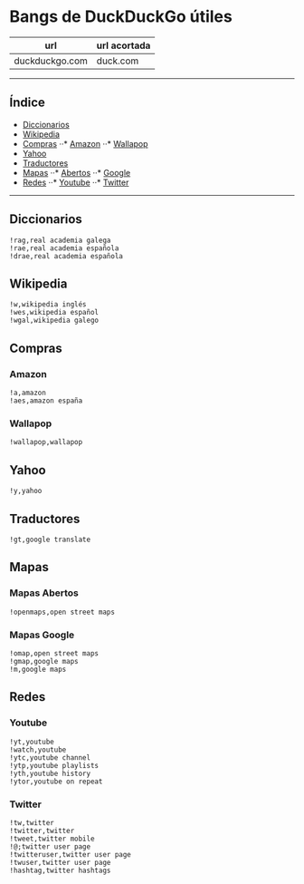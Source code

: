 # Bangs de DuckDuckGo útiles
| url 				| url acortada	|
| -------- 			| --------		|
| duckduckgo.com 	| duck.com		|

------

## Índice
* [Diccionarios](bangs.md#diccionarios)
* [Wikipedia](bangs.md#wikipedia)
* [Compras](bangs.md#compras)
··* [Amazon](bangs.md#amazon)
··* [Wallapop](bangs.md#wallapop)
* [Yahoo](bangs.md#yahoo)
* [Traductores](bangs.md#traductores)
* [Mapas](bangs.md#mapas)
··* [Abertos](bangs.md#mapas-abertos)
··* [Google](bangs.md#mapas-google)
* [Redes](bangs.md#redes)
··* [Youtube](bangs.md#youtube)
··* [Twitter](bangs.md#twitter)

------

## Diccionarios
	!rag,real academia galega
	!rae,real academia española
	!drae,real academia española

## Wikipedia
	!w,wikipedia inglés
	!wes,wikipedia español
	!wgal,wikipedia galego

## Compras
### Amazon
	!a,amazon
	!aes,amazon españa
### Wallapop
	!wallapop,wallapop

## Yahoo
	!y,yahoo

## Traductores
	!gt,google translate

## Mapas
### Mapas Abertos
	!openmaps,open street maps
### Mapas Google
	!omap,open street maps
	!gmap,google maps
	!m,google maps

## Redes
### Youtube
	!yt,youtube
	!watch,youtube
	!ytc,youtube channel
	!ytp,youtube playlists
	!yth,youtube history
	!ytor,youtube on repeat

### Twitter
	!tw,twitter
	!twitter,twitter
	!tweet,twitter mobile
	!@;twitter user page
	!twitteruser,twitter user page
	!twuser,twitter user page
	!hashtag,twitter hashtags